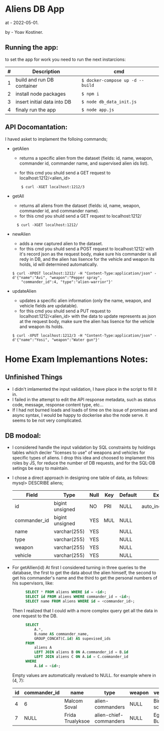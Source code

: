 Aliens DB App
=============
at - 2022-05-01.

by - Yoav Kostiner.

Running the app:
----------------
to set the app for work you need to run the next instarcions:

| # |      Description             |                  cmd                    |
|---|------------------------------|-----------------------------------------|
| 1 | build and run DB container   | ``` $ docker-compose up -d --build ```  |
| 2 | install node packages        | ``` $ npm i                        ```  |
| 3 | insert initial data into DB  | ``` $ node db_data_init.js         ```  |
| 4 | finaly run the app           | ``` $ node app.js                  ```  |


API Docomantation:
------------------
I haved asket to implament the folloing commands;

* getAlien 
    - returns a specific alien from the dataset 
     (fields: id, name, weapon, commander id, commander name, and
      supervised alien ids list).

    - for this cmd you shuld send a GET request to localhost:1212/<alien_id>

    ```
        $ curl -XGET localhost:1212/3
    ```
     
* getAll
    - returns all aliens from the dataset
           (fields: id, name, weapon, commander id, and commander name).
    - for this cmd you shuld send a GET request to localhost:1212/

    ```
      $ curl -XGET localhost:1212/
    ```

* newAlien 
    - adds a new captured alien to the dataset.
    - for this cmd you shuld send a POST request to localhost:1212/ with it's record json 
      as the request body, make sure his commander is all redy in DB, and the alien has 
      lisence for the vehicle and weapon its holds, id will determined automatically.
    
    ```
    $ curl -XPOST localhost:1212/ -H "Content-Type:application/json" -d'{"name":"Avi", "weapon":"Pepper spray",
        "commander_id":4, "type":"alien-warrior"}'
    ```
 
* updateAlien
    - updates a specific alien information (only the name, weapon, and vehicle fields are updatable).              
    - for this cmd you shuld send a PUT request to localhost:1212/<alien_id> with the data to update 
      represents as json at the request body, make sure the alien has lisence for the vehicle and weapon its holds.
                
   ```
   $ curl -XPUT localhost:1212/3 -H "Content-Type:application/json" -d'{"name":"Yosi", "weapon":"Water gun"}'
   ```


Home Exam Implemantions Notes:
==============================

Unfinished Things
------------------
* I didn't imlamented the input validation, I have place in the script to fill it in.
* I failed in the attempt to edit the API response metadata, such as status code, message, 
    response content type, etc... 
* If I had not burned loads and loads of time on the issue of promises and async syntax,
    I would be happy to dockerise also the node serve. it seems to be not very complicated.

DB modoal:
----------
* I considered handle the input validation by SQL constraints by holdings tables which
  decler "licenses to use"  of weapons and vehicles for specific types of aliens. I drop
  this idea and choosed to implament this roles by JS, for reduce the number of DB 
  requests, and for the SQL-DB setings be easy to maintain.

* I chose a direct approach in designing one table of data, as follows:
    mysql> DESCRIBE aliens;

    | Field        | Type            | Null | Key | Default | Extra          |
    |--------------|-----------------|------|-----|---------|----------------|
    | id           | bigint unsigned | NO   | PRI | NULL    | auto_increment |
    | commander_id | bigint unsigned | YES  | MUL | NULL    |                |
    | name         | varchar(255)    | YES  |     | NULL    |                |
    | type         | varchar(255)    | YES  |     | NULL    |                |
    | weapon       | varchar(255)    | YES  |     | NULL    |                |
    | vehicle      | varchar(255)    | YES  |     | NULL    |                |
    
* For getAllien(id) At first I considered turning in three queries to the database, the first to 
  get the data about the alien himself, the second to get his commander's name and the third to 
  get the personal numbers of his supervisors, like:

  ```SQL
        SELECT * FROM aliens WHERE id = <id>;
        SELECT id FROM aliens WHERE commander_id = <id>;
        SELECT name FROM aliens WHERE id = <commander_id>;
    ```
    
  Then I realized that I could with a more complex query get all the data in one request to the DB.

  ```SQL
        SELECT
            A.*,
            B.name AS commander_name,
            GROUP_CONCAT(C.id) AS supevised_ids
        FROM
            aliens A
            LEFT JOIN aliens B ON A.commander_id = B.id
            LEFT JOIN aliens C ON A.id = C.commander_id
        WHERE 
            A.id = <id>;
    ```

    Empty values are automatically revalued to NULL.
    for example where <id> in (4, 7):

    | id | commander_id | name             | type                   | weapon | vehicle      | commander_name | supevised_ids |
    |----|--------------|------------------|------------------------|--------|--------------|----------------|---------------|
    |  4 |            6 | Malcom Soval     | alien-commanders       | NULL   | Bird scooter | Rinya Galen    | 1,2           |
    |  7 |         NULL | Frida Trualyksoe | alien-chief-commanders | NULL   | Egged Bus    | NULL           | NULL          |
    

